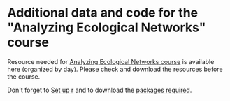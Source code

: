 # Additional data and code for the "Analyzing Ecological Networks" course

Resource needed for [Analyzing Ecological Networks course](https://econetoolbox.github.io/) is available here (organized by day). Please check and download the resources before the course. 

Don't forget to [Set up r](https://econetoolbox.github.io/chapters/setting-up-r.html) and to download the [packages required](https://econetoolbox.github.io/chapters/install-packages.html). 


